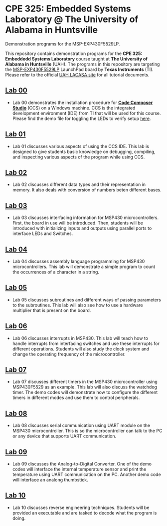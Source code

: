 # CPE 325: Embedded Systems Laboratory @ The University of Alabama in Huntsville
Demonstration programs for the MSP-EXP430F5529LP.

This repository contains demonstration programs for the **CPE 325: Embeddedd Systems Laboratory** course taught at **The University of Alabama in Huntsville** (UAH). The programs in this repository are targeting the [MSP-EXP430F5529LP](https://www.ti.com/tool/MSP-EXP430F5529LP) LaunchPad board by **Texas Instruments** (TI). Please refer to the official [UAH LACASA site](http://lacasa.uah.edu/portal/index.php/teaching/47-cpe-323-introduction-to-embedded-computer-systems) for all tutorial documents.

## [Lab 00](https://github.com/uah-lacasa/CPE325_MSP430f5529/tree/master/Lab00)
- Lab 00 demonstrates the installation procedure for [**Code Composer Studio**](https://www.ti.com/tool/CCSTUDIO) (CCS) on a Windows machine. CCS is the integrated development environment (IDE) from TI that will be used for this course. Please find the demo file for toggling the LEDs to verify setup [here](Lab0/Lab0_D0.c). 

## [Lab 01](https://github.com/uah-lacasa/CPE325_MSP430f5529/tree/master/Lab01)
- Lab 01 discusses various aspects of using the CCS IDE. This lab is designed to give students basic knowledge on debugging, compiling, and inspecting various aspects of the program while using CCS.

## [Lab 02](https://github.com/uah-lacasa/CPE325_MSP430f5529/tree/master/Lab02)
- Lab 02 discusses different data types and their representation in memory. It also deals with conversion of numbers beten different bases.

## [Lab 03](https://github.com/uah-lacasa/CPE325_MSP430f5529/tree/master/Lab03)
- Lab 03 discusses interfacing information for MSP430 microcontrollers. First, the board in use will be introduced. Then, students will be introduced with initializing inputs and outputs using parallel ports to interface LEDs and Switches.

## [Lab 04](https://github.com/uah-lacasa/CPE325_MSP430f5529/tree/master/Lab04)
- Lab 04 discusses assembly language programming for MSP430 microcontrollers. This lab will demonstrate a simple program to count the occurrences of a character in a string. 

## [Lab 05](https://github.com/uah-lacasa/CPE325_MSP430f5529/tree/master/Lab05)
- Lab 05 discusses subroutines and different ways of passing parameters to the subroutines. This lab will also see how to use a hardware multiplier that is present on the board.

## [Lab 06](https://github.com/uah-lacasa/CPE325_MSP430f5529/tree/master/Lab06)
- Lab 06 discusses interrupts in MSP430. This lab will teach how to handle interrupts from interfacing switches and use these interrupts for different operations. Students will also study the clock system and change the operating frequency of the microcontroller.

## [Lab 07](https://github.com/uah-lacasa/CPE325_MSP430f5529/tree/master/Lab07)
- Lab 07 discusses different timers in the MSP430 microcontroller using MSP430F5529 as an example. This lab will also discuss the watchdog timer. The demo codes will demonstrate how to configure the different timers in different modes and use them to control peripherals.

## [Lab 08](https://github.com/uah-lacasa/CPE325_MSP430f5529/tree/master/Lab08)
- Lab 08 discusses serial communication using UART module on the MSP430 microcontroller. This is so the microcontroller can talk to the PC or any device that supports UART communication.

## [Lab 09](https://github.com/uah-lacasa/CPE325_MSP430f5529/tree/master/Lab09)
- Lab 09 discusses the Analog-to-Digital Converter. One of the demo codes will interface the internal temperature sensor and print the temperature using UART communication on the PC. Another demo code will interface an analong thumbstick.

## [Lab 10](https://github.com/uah-lacasa/CPE325_MSP430f5529/tree/master/Lab10)
- Lab 10 discusses reverse engineering techniques. Students will be provided an executable and are tasked to decode what the program is doing.
